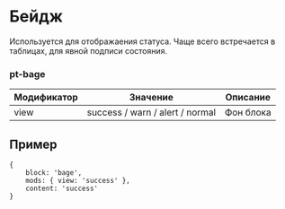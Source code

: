 # Бейдж
Используется для отображаения статуса. Чаще всего встречается в таблицах, для явной подписи состояния.

### pt-bage

| Модификатор | Значение                          | Описание                |  
| ----------- | --------------------------------- | ----------------------- |
| view        | success / warn / alert / normal   | Фон блока               |

## Пример
```
{
	block: 'bage',
	mods: { view: 'success' },
	content: 'success'
}
```
